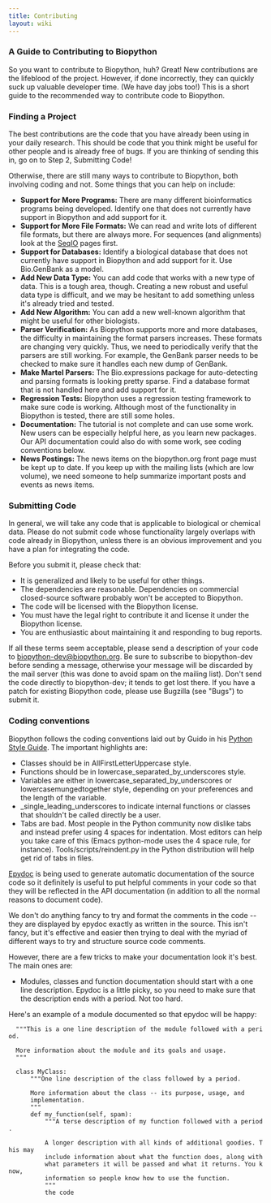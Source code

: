 ```yaml
---
title: Contributing
layout: wiki
---
```


### A Guide to Contributing to Biopython

So you want to contribute to Biopython, huh? Great! New contributions
are the lifeblood of the project. However, if done incorrectly, they can
quickly suck up valuable developer time. (We have day jobs too!) This is
a short guide to the recommended way to contribute code to Biopython.

### Finding a Project

The best contributions are the code that you have already been using in
your daily research. This should be code that you think might be useful
for other people and is already free of bugs. If you are thinking of
sending this in, go on to Step 2, Submitting Code!

Otherwise, there are still many ways to contribute to Biopython, both
involving coding and not. Some things that you can help on include:

-   **Support for More Programs:** There are many different
    bioinformatics programs being developed. Identify one that does not
    currently have support in Biopython and add support for it.
-   **Support for More File Formats:** We can read and write lots of
    different file formats, but there are always more. For sequences
    (and alignments) look at the [SeqIO](SeqIO "wikilink") pages first.
-   **Support for Databases:** Identify a biological database that does
    not currently have support in Biopython and add support for it. Use
    Bio.GenBank as a model.
-   **Add New Data Type:** You can add code that works with a new type
    of data. This is a tough area, though. Creating a new robust and
    useful data type is difficult, and we may be hesitant to add
    something unless it's already tried and tested.
-   **Add New Algorithm:** You can add a new well-known algorithm that
    might be useful for other biologists.
-   **Parser Verification:** As Biopython supports more and more
    databases, the difficulty in maintaining the format
    parsers increases. These formats are changing very quickly. Thus, we
    need to periodically verify that the parsers are still working. For
    example, the GenBank parser needs to be checked to make sure it
    handles each new dump of GenBank.
-   **Make Martel Parsers:** The Bio.expressions package for
    auto-detecting and parsing formats is looking pretty sparse. Find a
    database format that is not handled here and add support for it.
-   **Regression Tests:** Biopython uses a regression testing framework
    to make sure code is working. Although most of the functionality in
    Biopython is tested, there are still some holes.
-   **Documentation:** The tutorial is not complete and can use
    some work. New users can be especially helpful here, as you learn
    new packages. Our API documentation could also do with some work,
    see coding conventions below.
-   **News Postings:** The news items on the biopython.org front page
    must be kept up to date. If you keep up with the mailing lists
    (which are low volume), we need someone to help summarize important
    posts and events as news items.

### Submitting Code

In general, we will take any code that is applicable to biological or
chemical data. Please do not submit code whose functionality largely
overlaps with code already in Biopython, unless there is an obvious
improvement and you have a plan for integrating the code.

Before you submit it, please check that:

-   It is generalized and likely to be useful for other things.
-   The dependencies are reasonable. Dependencies on commercial
    closed-source software probably won't be accepted to Biopython.
-   The code will be licensed with the Biopython license.
-   You must have the legal right to contribute it and license it under
    the Biopython license.
-   You are enthusiastic about maintaining it and responding to
    bug reports.

If all these terms seem acceptable, please send a description of your
code to biopython-dev@biopython.org. Be sure to subscribe to
biopython-dev before sending a message, otherwise your message will be
discarded by the mail server (this was done to avoid spam on the mailing
list). Don't send the code directly to biopython-dev; it tends to get
lost there. If you have a patch for existing Biopython code, please use
Bugzilla (see "Bugs") to submit it.

### Coding conventions

Biopython follows the coding conventions laid out by Guido in his
[Python Style Guide](http://www.python.org/doc/essays/styleguide.html).
The important highlights are:

-   Classes should be in AllFirstLetterUppercase style.
-   Functions should be in lowercase\_separated\_by\_underscores style.
-   Variables are either in lowercase\_separated\_by\_underscores or
    lowercasemungedtogether style, depending on your preferences and the
    length of the variable.
-   \_single\_leading\_underscores to indicate internal functions or
    classes that shouldn't be called directly be a user.
-   Tabs are bad. Most people in the Python community now dislike tabs
    and instead prefer using 4 spaces for indentation. Most editors can
    help you take care of this (Emacs python-mode uses the 4 space rule,
    for instance). Tools/scripts/reindent.py in the Python distribution
    will help get rid of tabs in files.

[Epydoc](http://epydoc.sourceforge.net/) is being used to generate
automatic documentation of the source code so it definitely is useful to
put helpful comments in your code so that they will be reflected in the
API documentation (in addition to all the normal reasons to document
code).

We don't do anything fancy to try and format the comments in the code --
they are displayed by epydoc exactly as written in the source. This
isn't fancy, but it's effective and easier then trying to deal with the
myriad of different ways to try and structure source code comments.

However, there are a few tricks to make your documentation look it's
best. The main ones are:

-   Modules, classes and function documentation should start with a one
    line description. Epydoc is a little picky, so you need to make sure
    that the description ends with a period. Not too hard.

Here's an example of a module documented so that epydoc will be happy:

`  """This is a one line description of the module followed with a period.`  
`  `  
`  More information about the module and its goals and usage.`  
`  """`

`  class MyClass:`  
`      """One line description of the class followed by a period.`  
` `  
`      More information about the class -- its purpose, usage, and`  
`      implementation.`  
`      """`  
`      def my_function(self, spam):`  
`          """A terse description of my function followed with a period.`  
`     `  
`          A longer description with all kinds of additional goodies. This may`  
`          include information about what the function does, along with`  
`          what parameters it will be passed and what it returns. You know, `  
`          information so people know how to use the function.`  
`          """`  
`          the code`
